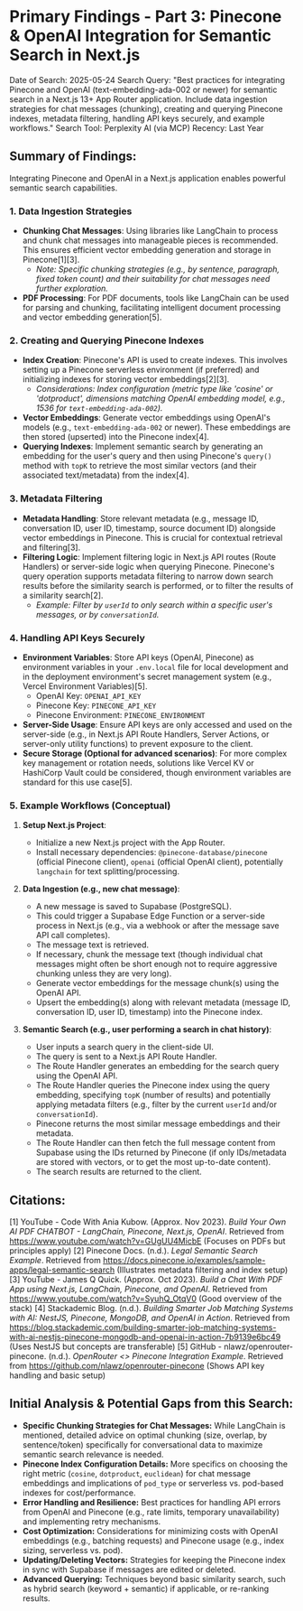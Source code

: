 # Primary Findings - Part 3: Pinecone & OpenAI Integration for Semantic Search in Next.js

Date of Search: 2025-05-24
Search Query: "Best practices for integrating Pinecone and OpenAI (text-embedding-ada-002 or newer) for semantic search in a Next.js 13+ App Router application. Include data ingestion strategies for chat messages (chunking), creating and querying Pinecone indexes, metadata filtering, handling API keys securely, and example workflows."
Search Tool: Perplexity AI (via MCP)
Recency: Last Year

## Summary of Findings:

Integrating Pinecone and OpenAI in a Next.js application enables powerful semantic search capabilities.

### 1. **Data Ingestion Strategies**
-   **Chunking Chat Messages**: Using libraries like LangChain to process and chunk chat messages into manageable pieces is recommended. This ensures efficient vector embedding generation and storage in Pinecone[1][3].
    -   *Note: Specific chunking strategies (e.g., by sentence, paragraph, fixed token count) and their suitability for chat messages need further exploration.*
-   **PDF Processing**: For PDF documents, tools like LangChain can be used for parsing and chunking, facilitating intelligent document processing and vector embedding generation[5].

### 2. **Creating and Querying Pinecone Indexes**
-   **Index Creation**: Pinecone's API is used to create indexes. This involves setting up a Pinecone serverless environment (if preferred) and initializing indexes for storing vector embeddings[2][3].
    -   *Considerations: Index configuration (metric type like 'cosine' or 'dotproduct', dimensions matching OpenAI embedding model, e.g., 1536 for `text-embedding-ada-002`).*
-   **Vector Embeddings**: Generate vector embeddings using OpenAI's models (e.g., `text-embedding-ada-002` or newer). These embeddings are then stored (upserted) into the Pinecone index[4].
-   **Querying Indexes**: Implement semantic search by generating an embedding for the user's query and then using Pinecone's `query()` method with `topK` to retrieve the most similar vectors (and their associated text/metadata) from the index[4].

### 3. **Metadata Filtering**
-   **Metadata Handling**: Store relevant metadata (e.g., message ID, conversation ID, user ID, timestamp, source document ID) alongside vector embeddings in Pinecone. This is crucial for contextual retrieval and filtering[3].
-   **Filtering Logic**: Implement filtering logic in Next.js API routes (Route Handlers) or server-side logic when querying Pinecone. Pinecone's query operation supports metadata filtering to narrow down search results before the similarity search is performed, or to filter the results of a similarity search[2].
    -   *Example: Filter by `userId` to only search within a specific user's messages, or by `conversationId`.*

### 4. **Handling API Keys Securely**
-   **Environment Variables**: Store API keys (OpenAI, Pinecone) as environment variables in your `.env.local` file for local development and in the deployment environment's secret management system (e.g., Vercel Environment Variables)[5].
    -   OpenAI Key: `OPENAI_API_KEY`
    -   Pinecone Key: `PINECONE_API_KEY`
    -   Pinecone Environment: `PINECONE_ENVIRONMENT`
-   **Server-Side Usage**: Ensure API keys are only accessed and used on the server-side (e.g., in Next.js API Route Handlers, Server Actions, or server-only utility functions) to prevent exposure to the client.
-   **Secure Storage (Optional for advanced scenarios)**: For more complex key management or rotation needs, solutions like Vercel KV or HashiCorp Vault could be considered, though environment variables are standard for this use case[5].

### 5. **Example Workflows (Conceptual)**

1.  **Setup Next.js Project**:
    *   Initialize a new Next.js project with the App Router.
    *   Install necessary dependencies: `@pinecone-database/pinecone` (official Pinecone client), `openai` (official OpenAI client), potentially `langchain` for text splitting/processing.

2.  **Data Ingestion (e.g., new chat message)**:
    *   A new message is saved to Supabase (PostgreSQL).
    *   This could trigger a Supabase Edge Function or a server-side process in Next.js (e.g., via a webhook or after the message save API call completes).
    *   The message text is retrieved.
    *   If necessary, chunk the message text (though individual chat messages might often be short enough not to require aggressive chunking unless they are very long).
    *   Generate vector embeddings for the message chunk(s) using the OpenAI API.
    *   Upsert the embedding(s) along with relevant metadata (message ID, conversation ID, user ID, timestamp) into the Pinecone index.

3.  **Semantic Search (e.g., user performing a search in chat history)**:
    *   User inputs a search query in the client-side UI.
    *   The query is sent to a Next.js API Route Handler.
    *   The Route Handler generates an embedding for the search query using the OpenAI API.
    *   The Route Handler queries the Pinecone index using the query embedding, specifying `topK` (number of results) and potentially applying metadata filters (e.g., filter by the current `userId` and/or `conversationId`).
    *   Pinecone returns the most similar message embeddings and their metadata.
    *   The Route Handler can then fetch the full message content from Supabase using the IDs returned by Pinecone (if only IDs/metadata are stored with vectors, or to get the most up-to-date content).
    *   The search results are returned to the client.

## Citations:
[1] YouTube - Code With Ania Kubow. (Approx. Nov 2023). *Build Your Own AI PDF CHATBOT - LangChain, Pinecone, Next.js, OpenAI*. Retrieved from https://www.youtube.com/watch?v=GUgUU4MicbE (Focuses on PDFs but principles apply)
[2] Pinecone Docs. (n.d.). *Legal Semantic Search Example*. Retrieved from https://docs.pinecone.io/examples/sample-apps/legal-semantic-search (Illustrates metadata filtering and index setup)
[3] YouTube - James Q Quick. (Approx. Oct 2023). *Build a Chat With PDF App using Next.js, LangChain, Pinecone, and OpenAI*. Retrieved from https://www.youtube.com/watch?v=SyuhQ_OtqV0 (Good overview of the stack)
[4] Stackademic Blog. (n.d.). *Building Smarter Job Matching Systems with AI: NestJS, Pinecone, MongoDB, and OpenAI in Action*. Retrieved from https://blog.stackademic.com/building-smarter-job-matching-systems-with-ai-nestjs-pinecone-mongodb-and-openai-in-action-7b9139e6bc49 (Uses NestJS but concepts are transferable)
[5] GitHub - nlawz/openrouter-pinecone. (n.d.). *OpenRouter <> Pinecone Integration Example*. Retrieved from https://github.com/nlawz/openrouter-pinecone (Shows API key handling and basic setup)

## Initial Analysis & Potential Gaps from this Search:
*   **Specific Chunking Strategies for Chat Messages:** While LangChain is mentioned, detailed advice on optimal chunking (size, overlap, by sentence/token) specifically for conversational data to maximize semantic search relevance is needed.
*   **Pinecone Index Configuration Details:** More specifics on choosing the right metric (`cosine`, `dotproduct`, `euclidean`) for chat message embeddings and implications of `pod_type` or serverless vs. pod-based indexes for cost/performance.
*   **Error Handling and Resilience:** Best practices for handling API errors from OpenAI and Pinecone (e.g., rate limits, temporary unavailability) and implementing retry mechanisms.
*   **Cost Optimization:** Considerations for minimizing costs with OpenAI embeddings (e.g., batching requests) and Pinecone usage (e.g., index sizing, serverless vs. pod).
*   **Updating/Deleting Vectors:** Strategies for keeping the Pinecone index in sync with Supabase if messages are edited or deleted.
*   **Advanced Querying:** Techniques beyond basic similarity search, such as hybrid search (keyword + semantic) if applicable, or re-ranking results.